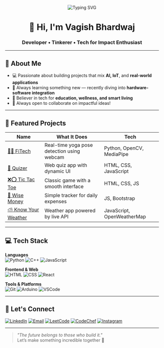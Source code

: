 <!-- Animated Header Banner -->
<p align="center">
  <img src="https://readme-typing-svg.demolab.com?font=Fira+Code&weight=500&pause=1000&color=0AE98C&center=true&vCenter=true&width=600&lines=Hey+there!+I'm+unfilteredd+%F0%9F%91%8B;I+build+tech+that+makes+an+impact.;Welcome+to+my+GitHub+Universe!" alt="Typing SVG" />
</p>

<h1 align="center">👋 Hi, I'm Vagish Bhardwaj</h1>
<h3 align="center">Developer • Tinkerer • Tech for Impact Enthusiast</h3>

---

## 🧠 About Me

- 💻 Passionate about building projects that mix **AI, IoT**, and **real-world applications**
- 🌱 Always learning something new — recently diving into **hardware-software integration**
- 🚀 Believer in tech for **education, wellness, and smart living**
- 📢 Always open to collaborate on impactful ideas!

---

## 🌟 Featured Projects

| Name | What It Does | Tech |
|------|--------------|------|
| [🧘‍♂️ FiTech](https://github.com/unfilteredd/fitech) | Real-time yoga pose detection using webcam | Python, OpenCV, MediaPipe |
| [🧠 Quizer](https://github.com/unfilteredd/Quizer) | Web quiz app with dynamic UI | HTML, CSS, JavaScript |
| [❌⭕ Tic Tac Toe](https://github.com/unfilteredd/tic-tac-toe) | Classic game with a smooth interface | HTML, CSS, JS |
| [💸 Wise Money](https://github.com/unfilteredd/Wise-Money-Expense-Tracker-) | Simple tracker for daily expenses | JS, Bootstrap |
| [⛅ Know Your Weather](https://github.com/unfilteredd/Know-your-weather) | Weather app powered by live API | JavaScript, OpenWeatherMap |

---

## 💻 Tech Stack

**Languages**  
![Python](https://img.shields.io/badge/-Python-000?style=flat&logo=python)
![C++](https://img.shields.io/badge/-C++-000?style=flat&logo=c%2B%2B)
![JavaScript](https://img.shields.io/badge/-JavaScript-000?style=flat&logo=javascript)

**Frontend & Web**  
![HTML](https://img.shields.io/badge/-HTML5-000?style=flat&logo=html5)
![CSS](https://img.shields.io/badge/-CSS3-000?style=flat&logo=css3)
![React](https://img.shields.io/badge/-React-000?style=flat&logo=react)

**Tools & Platforms**  
![Git](https://img.shields.io/badge/-Git-000?style=flat&logo=git)
![Arduino](https://img.shields.io/badge/-Arduino-000?style=flat&logo=arduino)
![VSCode](https://img.shields.io/badge/-VSCode-000?style=flat&logo=visual-studio-code)

---


## 🔗 Let's Connect

[![LinkedIn](https://img.shields.io/badge/-LinkedIn-0077B5?style=flat&logo=linkedin&logoColor=white)](https://www.linkedin.com/in/vagish-bhardwaj-115089252/)
[![Email](https://img.shields.io/badge/-Email-EA4335?style=flat&logo=gmail&logoColor=white)](mailto:vagishbhardwaj135@gmail.com)
[![LeetCode](https://img.shields.io/badge/-LeetCode-FFA116?style=flat&logo=leetcode&logoColor=white)](https://leetcode.com/u/unfilteredd/)
[![CodeChef](https://img.shields.io/badge/-CodeChef-5B4638?style=flat&logo=codechef&logoColor=white)](https://www.codechef.com/users/unfiltered)
[![Instagram](https://img.shields.io/badge/-Instagram-E4405F?style=flat&logo=instagram&logoColor=white)](https://instagram.com/vagish_bhardwaj/)

---

> _"The future belongs to those who build it."_  
> Let’s make something incredible together 🚀
